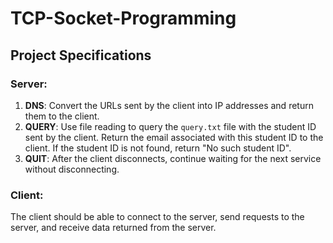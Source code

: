 # TCP-Socket-Programming

## Project Specifications

### Server:
1. **DNS**: Convert the URLs sent by the client into IP addresses and return them to the client.
2. **QUERY**: Use file reading to query the `query.txt` file with the student ID sent by the client. Return the email associated with this student ID to the client. If the student ID is not found, return "No such student ID".
3. **QUIT**: After the client disconnects, continue waiting for the next service without disconnecting.

### Client:
The client should be able to connect to the server, send requests to the server, and receive data returned from the server.
